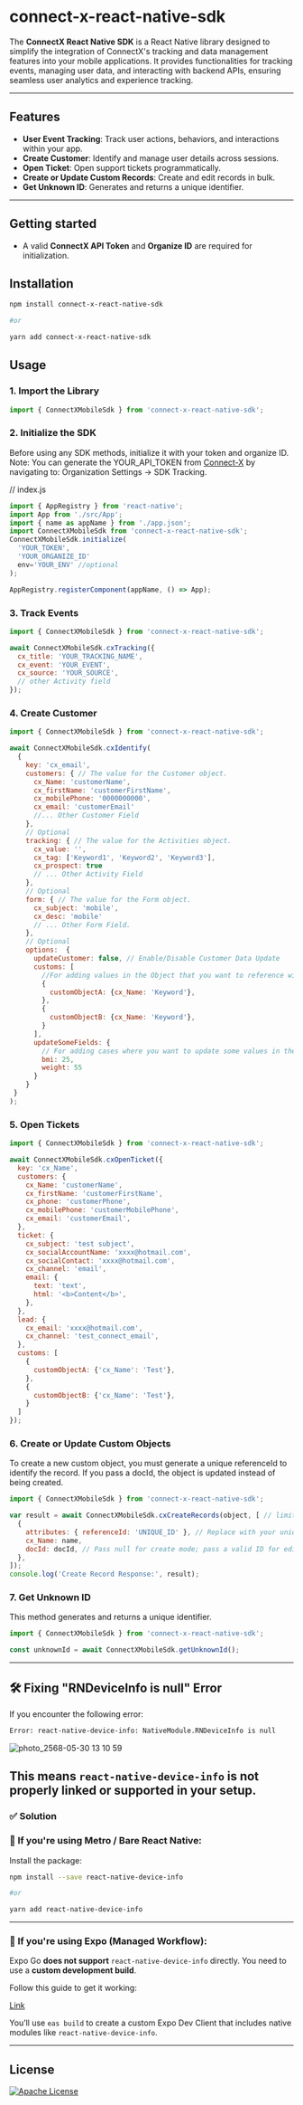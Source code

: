 # connect-x-react-native-sdk

The **ConnectX React Native SDK** is a React Native library designed to simplify the integration of ConnectX's tracking and data management features into your mobile applications. It provides functionalities for tracking events, managing user data, and interacting with backend APIs, ensuring seamless user analytics and experience tracking.

---

## Features

- **User Event Tracking**: Track user actions, behaviors, and interactions within your app.
- **Create Customer**: Identify and manage user details across sessions.
- **Open Ticket**: Open support tickets programmatically.
- **Create or Update Custom Records**: Create and edit records in bulk.
- **Get Unknown ID**: Generates and returns a unique identifier.

---
## Getting started
- A valid **ConnectX API Token** and **Organize ID** are required for initialization.

## Installation

```sh
npm install connect-x-react-native-sdk

#or

yarn add connect-x-react-native-sdk
```

## Usage

### 1. Import the Library

```js
import { ConnectXMobileSdk } from 'connect-x-react-native-sdk';

```
### 2. Initialize the SDK

Before using any SDK methods, initialize it with your token and organize ID.
Note: You can generate the YOUR_API_TOKEN from [Connect-X](https://app.connect-x.tech/) by navigating to:
Organization Settings → SDK Tracking.

// index.js
```js
import { AppRegistry } from 'react-native';
import App from './src/App';
import { name as appName } from './app.json';
import ConnectXMobileSdk from 'connect-x-react-native-sdk';
ConnectXMobileSdk.initialize(
  'YOUR_TOKEN',
  'YOUR_ORGANIZE_ID'
  env='YOUR_ENV' //optional
);

AppRegistry.registerComponent(appName, () => App);

```

### 3. Track Events

```js
import { ConnectXMobileSdk } from 'connect-x-react-native-sdk';

await ConnectXMobileSdk.cxTracking({
  cx_title: 'YOUR_TRACKING_NAME',
  cx_event: 'YOUR_EVENT',
  cx_source: 'YOUR_SOURCE',
  // other Activity field
});
```

### 4. Create Customer

```js
import { ConnectXMobileSdk } from 'connect-x-react-native-sdk';

await ConnectXMobileSdk.cxIdentify(
  {
    key: 'cx_email',
    customers: { // The value for the Customer object.
      cx_Name: 'customerName',
      cx_firstName: 'customerFirstName',
      cx_mobilePhone: '0000000000',
      cx_email: 'customerEmail'
      //... Other Customer Field
    },
    // Optional
    tracking: { // The value for the Activities object.
      cx_value: '',
      cx_tag: ['Keyword1', 'Keyword2', 'Keyword3'],
      cx_prospect: true
      // ... Other Activity Field
    },
    // Optional
    form: { // The value for the Form object.
      cx_subject: 'mobile',
      cx_desc: 'mobile'
      // ... Other Form Field.
    },
    // Optional
    options:  {
      updateCustomer: false, // Enable/Disable Customer Data Update
      customs: [
        //For adding values in the Object that you want to reference with the Customer Object.
        {
          customObjectA: {cx_Name: 'Keyword'},
        },
        {
          customObjectB: {cx_Name: 'Keyword'},
        }
      ],
      updateSomeFields: {
        // For adding cases where you want to update some values in the Customers Object.
        bmi: 25,
        weight: 55
      }
    }
 }
);
```

### 5. Open Tickets

```js
import { ConnectXMobileSdk } from 'connect-x-react-native-sdk';

await ConnectXMobileSdk.cxOpenTicket({
  key: 'cx_Name',
  customers: {
    cx_Name: 'customerName',
    cx_firstName: 'customerFirstName',
    cx_phone: 'customerPhone',
    cx_mobilePhone: 'customerMobilePhone',
    cx_email: 'customerEmail',
  },
  ticket: {
    cx_subject: 'test subject',
    cx_socialAccountName: 'xxxx@hotmail.com',
    cx_socialContact: 'xxxx@hotmail.com',
    cx_channel: 'email',
    email: {
      text: 'text',
      html: '<b>Content</b>',
    },
  },
  lead: {
    cx_email: 'xxxx@hotmail.com',
    cx_channel: 'test_connect_email',
  },
  customs: [
    {
      customObjectA: {'cx_Name': 'Test'},
    },
    {
      customObjectB: {'cx_Name': 'Test'},
    }
  ]
});
```

### 6. Create or Update Custom Objects

To create a new custom object, you must generate a unique referenceId to identify the record. If you pass a docId, the object is updated instead of being created.

```js
import { ConnectXMobileSdk } from 'connect-x-react-native-sdk';

var result = await ConnectXMobileSdk.cxCreateRecords(object, [ // limit 200 rows
  {
    attributes: { referenceId: 'UNIQUE_ID' }, // Replace with your unique ID generation logic
    cx_Name: name,
    docId: docId, // Pass null for create mode; pass a valid ID for edit mode
  },
]);
console.log('Create Record Response:', result);
```

### 7. Get Unknown ID

This method generates and returns a unique identifier.

```js
import { ConnectXMobileSdk } from 'connect-x-react-native-sdk';

const unknownId = await ConnectXMobileSdk.getUnknownId();
```

---

## 🛠 Fixing "RNDeviceInfo is null" Error

If you encounter the following error:

```sh
Error: react-native-device-info: NativeModule.RNDeviceInfo is null
```
![photo_2568-05-30 13 10 59](https://github.com/user-attachments/assets/07d3f4cd-05c7-4015-80d5-953d102b2562)

This means `react-native-device-info` is not properly linked or supported in your setup.
---

### ✅ Solution

### 🔹 If you're using Metro / Bare React Native:

Install the package:

```sh
npm install --save react-native-device-info

#or

yarn add react-native-device-info
```

---

### 🔹 If you're using Expo (Managed Workflow):

Expo Go **does not support** `react-native-device-info` directly. You need to use a **custom development build**.

Follow this guide to get it working:

[Link](https://medium.com/@amilaupendra5/accessing-device-information-with-react-native-device-info-library-in-expo-cc9861dafbaf)

You’ll use `eas build` to create a custom Expo Dev Client that includes native modules like `react-native-device-info`.

---

## License

[![Apache License](https://img.shields.io/badge/License-Apache-blue.svg)](https://www.apache.org/licenses/LICENSE-2.0)

